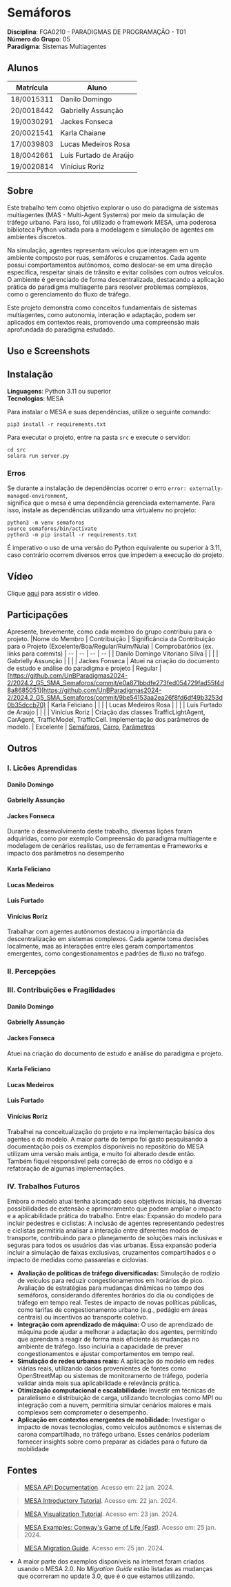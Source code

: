 # Semáforos

**Disciplina**: FGA0210 - PARADIGMAS DE PROGRAMAÇÃO - T01 <br>
**Número do Grupo**: 05<br>
**Paradigma**: Sistemas Multiagentes<br>

## Alunos
|Matrícula | Aluno |
| -- | -- |
| 18/0015311 |  Danilo Domingo |
| 20/0018442 |  Gabrielly Assunção |
| 19/0030291 |  Jackes Fonseca |
| 20/0021541 |  Karla Chaiane  |
| 17/0039803 | Lucas Medeiros Rosa |
| 18/0042661 | Luís Furtado de Araújo |
| 19/0020814 |  Vinícius Roriz |

## Sobre 
Este trabalho tem como objetivo explorar o uso do paradigma de sistemas multiagentes (MAS - Multi-Agent Systems) por meio da simulação de tráfego urbano. Para isso, foi utilizado o framework MESA, uma poderosa biblioteca Python voltada para a modelagem e simulação de agentes em ambientes discretos.

Na simulação, agentes representam veículos que interagem em um ambiente composto por ruas, semáforos e cruzamentos. Cada agente possui comportamentos autônomos, como deslocar-se em uma direção específica, respeitar sinais de trânsito e evitar colisões com outros veículos. O ambiente é gerenciado de forma descentralizada, destacando a aplicação prática do paradigma multiagente para resolver problemas complexos, como o gerenciamento do fluxo de tráfego.

Este projeto demonstra como conceitos fundamentais de sistemas multiagentes, como autonomia, interação e adaptação, podem ser aplicados em contextos reais, promovendo uma compreensão mais aprofundada do paradigma estudado.

## Uso e Screenshots

## Instalação 
**Linguagens**: Python 3.11 ou superior<br>
**Tecnologias**: MESA<br>

Para instalar o MESA e suas dependências, utilize o seguinte comando:
```
pip3 install -r requirements.txt
```
Para executar o projeto, entre na pasta `src` e execute o servidor:
```
cd src
solara run server.py
```

### Erros

Se durante a instalação de dependências ocorrer o erro `error: externally-managed-environment`,    
significa que o mesa é uma dependência gerenciada externamente. Para isso, instale as dependências utilizando uma virtualenv no projeto:

```
python3 -m venv semaforos
source semaforos/bin/activate
python3 -m pip install -r requirements.txt
```

É imperativo o uso de uma versão do Python equivalente ou superior à 3.11, caso contrário ocorrem diversos erros que impedem a execução do projeto.

## Vídeo

Clique [aqui]() para assistir o vídeo.


## Participações
Apresente, brevemente, como cada membro do grupo contribuiu para o projeto.
|Nome do Membro | Contribuição | Significância da Contribuição para o Projeto (Excelente/Boa/Regular/Ruim/Nula) | Comprobatórios (ex. links para commits)
| -- | -- | -- | -- |
| Danilo Domingo Vitoriano Silva  |  |  |
| Gabrielly Assunção |  |  |
| Jackes Fonseca | Atuei na criação do documento de estudo e análise do paradigma e projeto | Regular | [https://github.com/UnBParadigmas2024-2/2024.2_G5_SMA_Semaforos/commit/e0a871bbdfe273fed054729fad55f4d8a8685051](https://github.com/UnBParadigmas2024-2/2024.2_G5_SMA_Semaforos/commit/9be54153aa2ea26f8fd6df49b3253d0b35dccb70)
| Karla Feliciano   |  |  |
| Lucas Medeiros Rosa | |  | 
| Luís Furtado de Araújo  |  |  |
| Vinícius Roriz | Criação das classes TrafficLightAgent, CarAgent, TrafficModel, TrafficCell. Implementação dos parâmetros de modelo.  | Excelente | [Semáforos](https://github.com/UnBParadigmas2024-2/2024.2_G5_SMA_Semaforos/commit/52b73985d9828450e2a2137aa9e90d6686de9c86), [Carro](https://github.com/UnBParadigmas2024-2/2024.2_G5_SMA_Semaforos/commit/76f5d374567221b6649e8ba7957c738bba4b82ae), [Parâmetros](https://github.com/UnBParadigmas2024-2/2024.2_G5_SMA_Semaforos/commit/f5a05af0178064b05223b7710e1cee0a4d65ef91)

## Outros 
### I. Licões Aprendidas

#### Danilo Domingo

#### Gabrielly Assunção

#### Jackes Fonseca
Durante o desenvolvimento deste trabalho, diversas lições foram adquiridas, como por exemplo Compreensão do paradigma multiagente e modelagem de cenários realistas, uso de ferramentas e Frameworks e impacto dos parâmetros no desempenho

#### Karla Feliciano

#### Lucas Medeiros

#### Luís Furtado

#### Vinícius Roriz
Trabalhar com agentes autônomos destacou a importância da descentralização em sistemas complexos. Cada agente toma decisões localmente, mas as interações entre eles geram comportamentos emergentes, como congestionamentos e padrões de fluxo no tráfego.

### II. Percepções

### III. Contribuições e Fragilidades

#### Danilo Domingo

#### Gabrielly Assunção

#### Jackes Fonseca
Atuei na criação do documento de estudo e análise do paradigma e projeto.

#### Karla Feliciano

#### Lucas Medeiros

#### Luís Furtado

#### Vinícius Roriz
Trabalhei na conceitualização do projeto e na implementação básica dos agentes e do modelo. A maior parte do tempo foi gasto pesquisando a documentação pois os exemplos disponíveis no repositório do MESA utilizam uma versão mais antiga, e muito foi alterado desde então.  
Também fiquei responsável pela correção de erros no código e a refatoração de algumas implementações.

### IV. Trabalhos Futuros
Embora o modelo atual tenha alcançado seus objetivos iniciais, há diversas possibilidades de
extensão e aprimoramento que podem ampliar o impacto e a aplicabilidade prática do trabalho.
Entre elas:
Expansão do modelo para incluir pedestres e ciclistas:
A inclusão de agentes representando pedestres e ciclistas permitiria analisar a interação entre
diferentes modos de transporte, contribuindo para o planejamento de soluções mais inclusivas
e seguras para todos os usuários das vias urbanas. Essa expansão poderia incluir a simulação
de faixas exclusivas, cruzamentos compartilhados e o impacto de medidas como passarelas e
ciclovias.
- **Avaliação de políticas de tráfego diversificadas:**
Simulação de rodízio de veículos para reduzir congestionamentos em horários de pico.
Avaliação de estratégias para mudanças dinâmicas no tempo dos semáforos, considerando
diferentes horários do dia ou condições de tráfego em tempo real.
Testes de impacto de novas políticas públicas, como tarifas de congestionamento urbano (e.g.,
pedágio em áreas centrais) ou incentivos ao transporte coletivo.
- **Integração com aprendizado de máquina:**
O uso de aprendizado de máquina pode ajudar a melhorar a adaptação dos agentes,
permitindo que aprendam a reagir de forma mais eficiente às mudanças no ambiente de
tráfego. Isso incluiria a capacidade de prever congestionamentos e ajustar
comportamentos em tempo real.
- **Simulação de redes urbanas reais:**
A aplicação do modelo em redes viárias reais, utilizando dados provenientes de fontes
como OpenStreetMap ou sistemas de monitoramento de tráfego, poderia validar ainda
mais sua aplicabilidade e relevância prática.
- **Otimização computacional e escalabilidade:**
Investir em técnicas de paralelismo e distribuição de carga, utilizando tecnologias como
MPI ou integração com a nuvem, permitiria simular cenários maiores e mais complexos
sem comprometer o desempenho.
- **Aplicação em contextos emergentes de mobilidade:**
Investigar o impacto de novas tecnologias, como veículos autônomos e sistemas de
carona compartilhada, no tráfego urbano. Esses cenários poderiam fornecer insights
sobre como preparar as cidades para o futuro da mobilidade

## Fontes

> [MESA API Documentation](https://mesa.readthedocs.io/stable/apis/api_main.html).  Acesso em: 22 jan. 2024.

> [MESA Introductory Tutorial](https://mesa.readthedocs.io/stable/tutorials/intro_tutorial.html#).  Acesso em: 22 jan. 2024.

> [MESA Visualization Tutorial](https://mesa.readthedocs.io/stable/tutorials/visualization_tutorial.html).  Acesso em: 23 jan. 2024.

> [MESA Examples: Conway's Game of Life (Fast)](https://github.com/projectmesa/mesa-examples/tree/main/examples/conways_game_of_life_fast).  Acesso em: 25 jan. 2024.

> [MESA Migration Guide](https://mesa.readthedocs.io/latest/migration_guide.html).  Acesso em: 25 jan. 2024.

- A maior parte dos exemplos disponíveis na internet foram criados usando o MESA 2.0. No *Migration Guide* estão listadas as mudanças que ocorreram no update 3.0, que é o que estamos utilizando.
